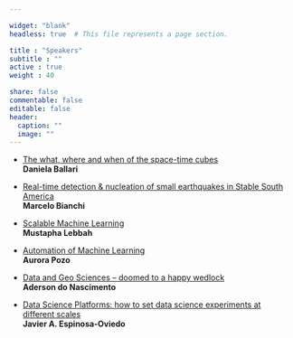 ```yaml
---

widget: "blank"
headless: true  # This file represents a page section.

title : "Speakers"
subtitle : ""
active : true
weight : 40

share: false
commentable: false
editable: false
header:
  caption: ""
  image: ""
---
```


* [The what, where and when of the space-time cubes](#Ballari)  
**Daniela Ballari**

* [Real-time detection & nucleation of small earthquakes in Stable South America](#Bianchi)  
**Marcelo Bianchi**

* [Scalable Machine Learning](#Lebbah)  
**Mustapha Lebbah**

* [Automation of Machine Learning](#Pozo)  
**Aurora Pozo**

* [Data and Geo Sciences – doomed to a happy wedlock](#Nascimento)  
**Aderson do Nascimento**

* [Data Science Platforms: how to set data science experiments at different scales](#Espinosa)  
**Javier A. Espinosa-Oviedo**

